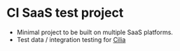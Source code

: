 # CI SaaS test project

- Minimal project to be built on multiple SaaS platforms.
- Test data / integration testing for [Cilia](https://github.com/bbiskup/cilia)